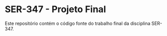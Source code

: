 # SER-347 - Projeto Final

Este repositório contém o código fonte do trabalho
final da disciplina SER-347.
